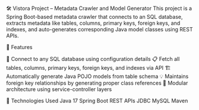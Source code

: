 
🛠️ Vistora Project – Metadata Crawler and Model Generator
This project is a Spring Boot-based metadata crawler that connects to an SQL database, extracts metadata like tables, columns, primary keys, foreign keys, and indexes, and auto-generates corresponding Java model classes using REST APIs.

📌 Features

🔌 Connect to any SQL database using configuration details
📋 Fetch all tables, columns, primary keys, foreign keys, and indexes via API
🏗️ Automatically generate Java POJO models from table schema
💡 Maintains foreign key relationships by generating proper class references
🔧 Modular architecture using service-controller layers

🧱 Technologies Used
Java 17
Spring Boot
REST APIs
JDBC
MySQL
Maven
